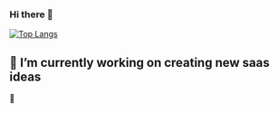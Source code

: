 ### Hi there 👋
[![Top Langs](https://github-readme-stats.vercel.app/api/top-langs/?username=calabiyauman)](https://github.com/anuraghazra/github-readme-stats)

## 🔭 I’m currently working on creating new saas ideas

  🌱
         
<!--
**calabiyauman/calabiyauman** is a ✨ _special_ ✨ repository because its `README.md` (this file) appears on your GitHub profile.

Here are some ideas to get you started:

- 🔭 I’m currently working on ...
- 🌱 I’m currently learning ...
- 👯 I’m looking to collaborate on ...
- 🤔 I’m looking for help with ...
- 💬 Ask me about ...
- 📫 How to reach me: ...
- 😄 Pronouns: ...
- ⚡ Fun fact: ...
-->

